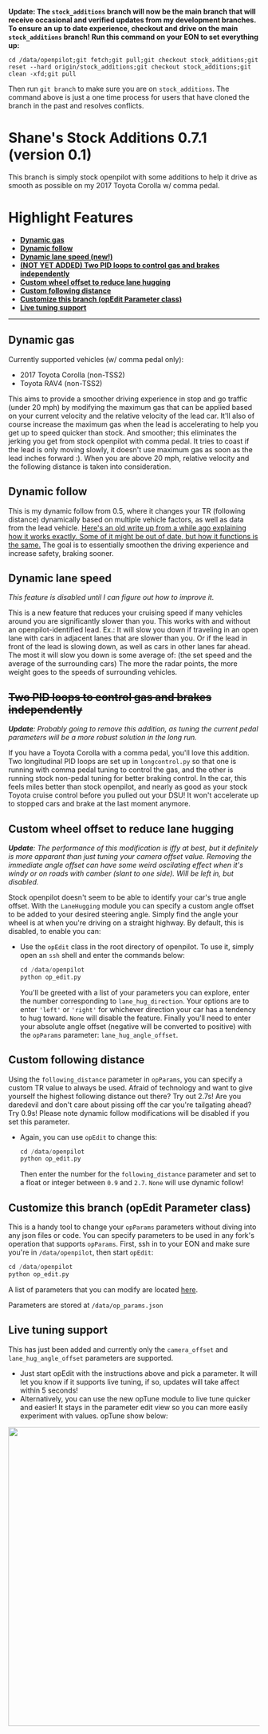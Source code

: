 **Update: The `stock_additions` branch will now be the main branch that will receive occasional and verified updates from my development branches. To ensure an up to date experience, checkout and drive on the main `stock_additions` branch! Run this command on your EON to set everything up:**

`cd /data/openpilot;git fetch;git pull;git checkout stock_additions;git reset --hard origin/stock_additions;git checkout stock_additions;git clean -xfd;git pull`

Then run `git branch` to make sure you are on `stock_additions`. The command above is just a one time process for users that have cloned the branch in the past and resolves conflicts.

Shane's Stock Additions 0.7.1 (version 0.1)
=====

This branch is simply stock openpilot with some additions to help it drive as smooth as possible on my 2017 Toyota Corolla w/ comma pedal.


Highlight Features
=====

* [**Dynamic gas**](#dynamic-gas)
* [**Dynamic follow**](#dynamic-follow)
* [**Dynamic lane speed (new!)**](#dynamic-lane-speed)
* [**(NOT YET ADDED) Two PID loops to control gas and brakes independently**](#Two-PID-loops-to-control-gas-and-brakes-independently)
* [**Custom wheel offset to reduce lane hugging**](#Custom-wheel-offset-to-reduce-lane-hugging)
* [**Custom following distance**](#Custom-following-distance)
* [**Customize this branch (opEdit Parameter class)**](#Customize-this-branch-opEdit-Parameter-class)
* [**Live tuning support**](#Live-tuning-support)

-----

Dynamic gas
-----
Currently supported vehicles (w/ comma pedal only):
  * 2017 Toyota Corolla (non-TSS2)
  * Toyota RAV4 (non-TSS2)

This aims to provide a smoother driving experience in stop and go traffic (under 20 mph) by modifying the maximum gas that can be applied based on your current velocity and the relative velocity of the lead car. It'll also of course increase the maximum gas when the lead is accelerating to help you get up to speed quicker than stock. And smoother; this eliminates the jerking you get from stock openpilot with comma pedal. It tries to coast if the lead is only moving slowly, it doesn't use maximum gas as soon as the lead inches forward :). When you are above 20 mph, relative velocity and the following distance is taken into consideration.

Dynamic follow
-----
This is my dynamic follow from 0.5, where it changes your TR (following distance) dynamically based on multiple vehicle factors, as well as data from the lead vehicle. [Here's an old write up from a while ago explaining how it works exactly. Some of it might be out of date, but how it functions is the same.](https://github.com/ShaneSmiskol/openpilot/blob/dynamic-follow/README.md) The goal is to essentially smoothen the driving experience and increase safety, braking sooner.

Dynamic lane speed
-----
*This feature is disabled until I can figure out how to improve it.*

This is a new feature that reduces your cruising speed if many vehicles around you are significantly slower than you. This works with and without an openpilot-identified lead. Ex.: It will slow you down if traveling in an open lane with cars in adjacent lanes that are slower than you. Or if the lead in front of the lead is slowing down, as well as cars in other lanes far ahead. The most it will slow you down is some average of: (the set speed and the average of the surrounding cars) The more the radar points, the more weight goes to the speeds of surrounding vehicles.

~~Two PID loops to control gas and brakes independently~~
-----
***Update**: Probably going to remove this addition, as tuning the current pedal parameters will be a more robust solution in the long run.*

If you have a Toyota Corolla with a comma pedal, you'll love this addition. Two longitudinal PID loops are set up in `longcontrol.py` so that one is running with comma pedal tuning to control the gas, and the other is running stock non-pedal tuning for better braking control. In the car, this feels miles better than stock openpilot, and nearly as good as your stock Toyota cruise control before you pulled out your DSU! It won't accelerate up to stopped cars and brake at the last moment anymore.

Custom wheel offset to reduce lane hugging
-----
***Update**: The performance of this modification is iffy at best, but it definitely is more apparant than just tuning your camera offset value. Removing the immediate angle offset can have some weird oscilating effect when it's windy or on roads with camber (slant to one side). Will be left in, but disabled.*

Stock openpilot doesn't seem to be able to identify your car's true angle offset. With the `LaneHugging` module you can specify a custom angle offset to be added to your desired steering angle. Simply find the angle your wheel is at when you're driving on a straight highway. By default, this is disabled, to enable you can:
- Use the `opEdit` class in the root directory of openpilot. To use it, simply open an `ssh` shell and enter the commands below:
    ```python
    cd /data/openpilot
    python op_edit.py
    ```
    You'll be greeted with a list of your parameters you can explore, enter the number corresponding to `lane_hug_direction`. Your options are to enter `'left'` or `'right'` for whichever direction your car has a tendency to hug toward. `None` will disable the feature.
    Finally you'll need to enter your absolute angle offset (negative will be converted to positive) with the `opParams` parameter: `lane_hug_angle_offset`.

Custom following distance
-----
Using the `following_distance` parameter in `opParams`, you can specify a custom TR value to always be used. Afraid of technology and want to give yourself the highest following distance out there? Try out 2.7s! Are you daredevil and don't care about pissing off the car you're tailgating ahead? Try 0.9s! Please note dynamic follow modifications will be disabled if you set this parameter.
- Again, you can use `opEdit` to change this:
    ```python
    cd /data/openpilot
    python op_edit.py
    ```
    Then enter the number for the `following_distance` parameter and set to a float or integer between `0.9` and `2.7`. `None` will use dynamic follow!

Customize this branch (opEdit Parameter class)
-----
This is a handy tool to change your `opParams` parameters without diving into any json files or code. You can specify parameters to be used in any fork's operation that supports `opParams`. First, ssh in to your EON and make sure you're in `/data/openpilot`, then start `opEdit`:
```python
cd /data/openpilot
python op_edit.py
```
A list of parameters that you can modify are located [here](common/op_params.py#L42).

Parameters are stored at `/data/op_params.json`

Live tuning support
-----
This has just been added and currently only the `camera_offset` and `lane_hug_angle_offset` parameters are supported.
- Just start opEdit with the instructions above and pick a parameter. It will let you know if it supports live tuning, if so, updates will take affect within 5 seconds!
- Alternatively, you can use the new opTune module to live tune quicker and easier! It stays in the parameter edit view so you can more easily experiment with values. opTune show below:

<img src="gifs/op_tune.gif?raw=true" width="600">
